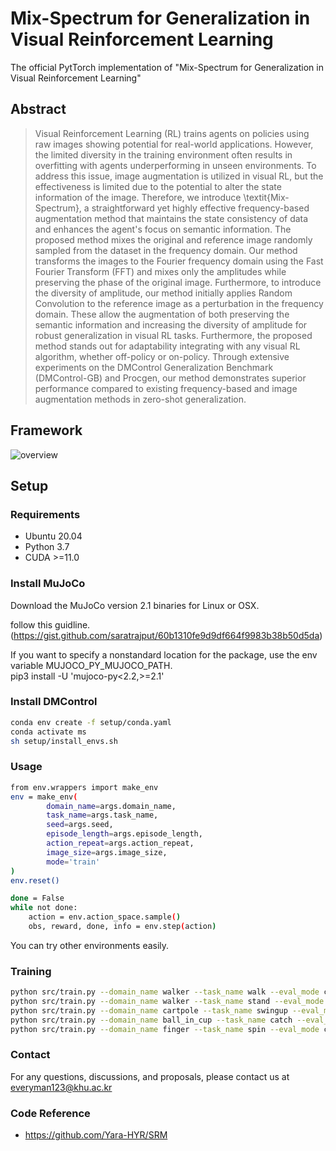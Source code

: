 # Mix-Spectrum for Generalization in Visual Reinforcement Learning
The official PytTorch implementation of "Mix-Spectrum for Generalization in Visual Reinforcement Learning"

## Abstract
> Visual Reinforcement Learning (RL) trains agents on policies using raw images showing potential for real-world applications. 
However, the limited diversity in the training environment often results in overfitting with agents underperforming in unseen environments.
To address this issue, image augmentation is utilized in visual RL, but the effectiveness is limited due to the potential to alter the state information of the image.
Therefore, we introduce \textit{Mix-Spectrum}, a straightforward yet highly effective frequency-based augmentation method that maintains the state consistency of data and enhances the agent's focus on semantic information.
The proposed method mixes the original and reference image randomly sampled from the dataset in the frequency domain.
Our method transforms the images to the Fourier frequency domain using the Fast Fourier Transform (FFT) and mixes only the amplitudes while preserving the phase of the original image.
Furthermore, to introduce the diversity of amplitude, our method initially applies Random Convolution to the reference image as a perturbation in the frequency domain.
These allow the augmentation of both preserving the semantic information and increasing the diversity of amplitude for robust generalization in visual RL tasks.
Furthermore, the proposed method stands out for adaptability integrating with any visual RL algorithm, whether off-policy or on-policy.
Through extensive experiments on the DMControl Generalization Benchmark (DMControl-GB) and Procgen, our method demonstrates superior performance compared to existing frequency-based and image augmentation methods in zero-shot generalization.

## Framework
![overview](https://github.com/AIRLABkhu/Mix-Spectrum/assets/140928101/5129d59b-9a9d-41a0-86e6-aa96296c7b41)

## Setup
### Requirements
- Ubuntu 20.04
- Python 3.7
- CUDA >=11.0

### Install MuJoCo
Download the MuJoCo version 2.1 binaries for Linux or OSX. 

follow this guidline. (https://gist.github.com/saratrajput/60b1310fe9d9df664f9983b38b50d5da)

If you want to specify a nonstandard location for the package, use the env variable MUJOCO_PY_MUJOCO_PATH.  
pip3 install -U 'mujoco-py<2.2,>=2.1'


### Install DMControl

``` bash
conda env create -f setup/conda.yaml
conda activate ms
sh setup/install_envs.sh
```

### Usage
``` bash
from env.wrappers import make_env  
env = make_env(  
        domain_name=args.domain_name,  
        task_name=args.task_name,  
        seed=args.seed,  
        episode_length=args.episode_length,  
        action_repeat=args.action_repeat,  
        image_size=args.image_size,  
        mode='train'  
)
env.reset()

done = False
while not done:
    action = env.action_space.sample()
    obs, reward, done, info = env.step(action)  
```

You can try other environments easily.



### Training
``` bash
python src/train.py --domain_name walker --task_name walk --eval_mode color_easy --algorithm sac_aug --seed 1111 --augmentation mix_freq --action_repeat 4 --gpu 0
python src/train.py --domain_name walker --task_name stand --eval_mode color_easy --algorithm sac_aug --seed 1111 --augmentation mix_freq --action_repeat 4 --gpu 0
python src/train.py --domain_name cartpole --task_name swingup --eval_mode color_easy --algorithm sac_aug --seed 1111 --augmentation mix_freq --action_repeat 8 --gpu 0
python src/train.py --domain_name ball_in_cup --task_name catch --eval_mode color_easy --algorithm sac_aug --seed 1111 --augmentation mix_freq --action_repeat 4 --gpu 0
python src/train.py --domain_name finger --task_name spin --eval_mode color_easy --algorithm sac_aug --seed 1111 --augmentation mix_freq --action_repeat 2 --gpu 0
```

### Contact
For any questions, discussions, and proposals, please contact us at everyman123@khu.ac.kr

### Code Reference
- https://github.com/Yara-HYR/SRM
